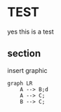 # TEST
yes this is a test

## section

insert graphic

```mermaid
graph LR
    A --> B;d
    A --> C;
    B --> C;
```

